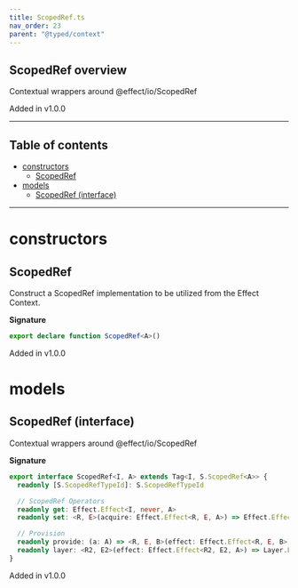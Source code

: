 ```yaml
---
title: ScopedRef.ts
nav_order: 23
parent: "@typed/context"
---
```


## ScopedRef overview

Contextual wrappers around @effect/io/ScopedRef

Added in v1.0.0

---

<h2 class="text-delta">Table of contents</h2>

- [constructors](#constructors)
  - [ScopedRef](#scopedref)
- [models](#models)
  - [ScopedRef (interface)](#scopedref-interface)

---

# constructors

## ScopedRef

Construct a ScopedRef implementation to be utilized from the Effect Context.

**Signature**

```ts
export declare function ScopedRef<A>()
```

Added in v1.0.0

# models

## ScopedRef (interface)

Contextual wrappers around @effect/io/ScopedRef

**Signature**

```ts
export interface ScopedRef<I, A> extends Tag<I, S.ScopedRef<A>> {
  readonly [S.ScopedRefTypeId]: S.ScopedRefTypeId

  // ScopedRef Operators
  readonly get: Effect.Effect<I, never, A>
  readonly set: <R, E>(acquire: Effect.Effect<R, E, A>) => Effect.Effect<R | I, E, void>

  // Provision
  readonly provide: (a: A) => <R, E, B>(effect: Effect.Effect<R, E, B>) => Effect.Effect<Exclude<R, I> | Scope, E, B>
  readonly layer: <R2, E2>(effect: Effect.Effect<R2, E2, A>) => Layer.Layer<Exclude<R2, Scope>, E2, I>
}
```

Added in v1.0.0
